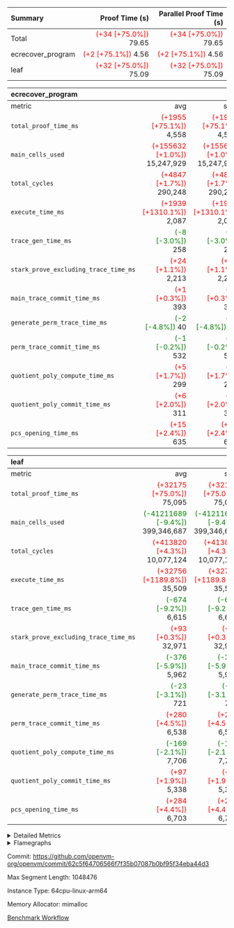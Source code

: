 | Summary | Proof Time (s) | Parallel Proof Time (s) |
|:---|---:|---:|
| Total | <span style='color: red'>(+34 [+75.0%])</span> 79.65 | <span style='color: red'>(+34 [+75.0%])</span> 79.65 |
| ecrecover_program | <span style='color: red'>(+2 [+75.1%])</span> 4.56 | <span style='color: red'>(+2 [+75.1%])</span> 4.56 |
| leaf | <span style='color: red'>(+32 [+75.0%])</span> 75.09 | <span style='color: red'>(+32 [+75.0%])</span> 75.09 |


| ecrecover_program |||||
|:---|---:|---:|---:|---:|
|metric|avg|sum|max|min|
| `total_proof_time_ms ` | <span style='color: red'>(+1955 [+75.1%])</span> 4,558 | <span style='color: red'>(+1955 [+75.1%])</span> 4,558 | <span style='color: red'>(+1955 [+75.1%])</span> 4,558 | <span style='color: red'>(+1955 [+75.1%])</span> 4,558 |
| `main_cells_used     ` | <span style='color: red'>(+155632 [+1.0%])</span> 15,247,929 | <span style='color: red'>(+155632 [+1.0%])</span> 15,247,929 | <span style='color: red'>(+155632 [+1.0%])</span> 15,247,929 | <span style='color: red'>(+155632 [+1.0%])</span> 15,247,929 |
| `total_cycles        ` | <span style='color: red'>(+4847 [+1.7%])</span> 290,248 | <span style='color: red'>(+4847 [+1.7%])</span> 290,248 | <span style='color: red'>(+4847 [+1.7%])</span> 290,248 | <span style='color: red'>(+4847 [+1.7%])</span> 290,248 |
| `execute_time_ms     ` | <span style='color: red'>(+1939 [+1310.1%])</span> 2,087 | <span style='color: red'>(+1939 [+1310.1%])</span> 2,087 | <span style='color: red'>(+1939 [+1310.1%])</span> 2,087 | <span style='color: red'>(+1939 [+1310.1%])</span> 2,087 |
| `trace_gen_time_ms   ` | <span style='color: green'>(-8 [-3.0%])</span> 258 | <span style='color: green'>(-8 [-3.0%])</span> 258 | <span style='color: green'>(-8 [-3.0%])</span> 258 | <span style='color: green'>(-8 [-3.0%])</span> 258 |
| `stark_prove_excluding_trace_time_ms` | <span style='color: red'>(+24 [+1.1%])</span> 2,213 | <span style='color: red'>(+24 [+1.1%])</span> 2,213 | <span style='color: red'>(+24 [+1.1%])</span> 2,213 | <span style='color: red'>(+24 [+1.1%])</span> 2,213 |
| `main_trace_commit_time_ms` | <span style='color: red'>(+1 [+0.3%])</span> 393 | <span style='color: red'>(+1 [+0.3%])</span> 393 | <span style='color: red'>(+1 [+0.3%])</span> 393 | <span style='color: red'>(+1 [+0.3%])</span> 393 |
| `generate_perm_trace_time_ms` | <span style='color: green'>(-2 [-4.8%])</span> 40 | <span style='color: green'>(-2 [-4.8%])</span> 40 | <span style='color: green'>(-2 [-4.8%])</span> 40 | <span style='color: green'>(-2 [-4.8%])</span> 40 |
| `perm_trace_commit_time_ms` | <span style='color: green'>(-1 [-0.2%])</span> 532 | <span style='color: green'>(-1 [-0.2%])</span> 532 | <span style='color: green'>(-1 [-0.2%])</span> 532 | <span style='color: green'>(-1 [-0.2%])</span> 532 |
| `quotient_poly_compute_time_ms` | <span style='color: red'>(+5 [+1.7%])</span> 299 | <span style='color: red'>(+5 [+1.7%])</span> 299 | <span style='color: red'>(+5 [+1.7%])</span> 299 | <span style='color: red'>(+5 [+1.7%])</span> 299 |
| `quotient_poly_commit_time_ms` | <span style='color: red'>(+6 [+2.0%])</span> 311 | <span style='color: red'>(+6 [+2.0%])</span> 311 | <span style='color: red'>(+6 [+2.0%])</span> 311 | <span style='color: red'>(+6 [+2.0%])</span> 311 |
| `pcs_opening_time_ms ` | <span style='color: red'>(+15 [+2.4%])</span> 635 | <span style='color: red'>(+15 [+2.4%])</span> 635 | <span style='color: red'>(+15 [+2.4%])</span> 635 | <span style='color: red'>(+15 [+2.4%])</span> 635 |

| leaf |||||
|:---|---:|---:|---:|---:|
|metric|avg|sum|max|min|
| `total_proof_time_ms ` | <span style='color: red'>(+32175 [+75.0%])</span> 75,095 | <span style='color: red'>(+32175 [+75.0%])</span> 75,095 | <span style='color: red'>(+32175 [+75.0%])</span> 75,095 | <span style='color: red'>(+32175 [+75.0%])</span> 75,095 |
| `main_cells_used     ` | <span style='color: green'>(-41211689 [-9.4%])</span> 399,346,687 | <span style='color: green'>(-41211689 [-9.4%])</span> 399,346,687 | <span style='color: green'>(-41211689 [-9.4%])</span> 399,346,687 | <span style='color: green'>(-41211689 [-9.4%])</span> 399,346,687 |
| `total_cycles        ` | <span style='color: red'>(+413820 [+4.3%])</span> 10,077,124 | <span style='color: red'>(+413820 [+4.3%])</span> 10,077,124 | <span style='color: red'>(+413820 [+4.3%])</span> 10,077,124 | <span style='color: red'>(+413820 [+4.3%])</span> 10,077,124 |
| `execute_time_ms     ` | <span style='color: red'>(+32756 [+1189.8%])</span> 35,509 | <span style='color: red'>(+32756 [+1189.8%])</span> 35,509 | <span style='color: red'>(+32756 [+1189.8%])</span> 35,509 | <span style='color: red'>(+32756 [+1189.8%])</span> 35,509 |
| `trace_gen_time_ms   ` | <span style='color: green'>(-674 [-9.2%])</span> 6,615 | <span style='color: green'>(-674 [-9.2%])</span> 6,615 | <span style='color: green'>(-674 [-9.2%])</span> 6,615 | <span style='color: green'>(-674 [-9.2%])</span> 6,615 |
| `stark_prove_excluding_trace_time_ms` | <span style='color: red'>(+93 [+0.3%])</span> 32,971 | <span style='color: red'>(+93 [+0.3%])</span> 32,971 | <span style='color: red'>(+93 [+0.3%])</span> 32,971 | <span style='color: red'>(+93 [+0.3%])</span> 32,971 |
| `main_trace_commit_time_ms` | <span style='color: green'>(-376 [-5.9%])</span> 5,962 | <span style='color: green'>(-376 [-5.9%])</span> 5,962 | <span style='color: green'>(-376 [-5.9%])</span> 5,962 | <span style='color: green'>(-376 [-5.9%])</span> 5,962 |
| `generate_perm_trace_time_ms` | <span style='color: green'>(-23 [-3.1%])</span> 721 | <span style='color: green'>(-23 [-3.1%])</span> 721 | <span style='color: green'>(-23 [-3.1%])</span> 721 | <span style='color: green'>(-23 [-3.1%])</span> 721 |
| `perm_trace_commit_time_ms` | <span style='color: red'>(+280 [+4.5%])</span> 6,538 | <span style='color: red'>(+280 [+4.5%])</span> 6,538 | <span style='color: red'>(+280 [+4.5%])</span> 6,538 | <span style='color: red'>(+280 [+4.5%])</span> 6,538 |
| `quotient_poly_compute_time_ms` | <span style='color: green'>(-169 [-2.1%])</span> 7,706 | <span style='color: green'>(-169 [-2.1%])</span> 7,706 | <span style='color: green'>(-169 [-2.1%])</span> 7,706 | <span style='color: green'>(-169 [-2.1%])</span> 7,706 |
| `quotient_poly_commit_time_ms` | <span style='color: red'>(+97 [+1.9%])</span> 5,338 | <span style='color: red'>(+97 [+1.9%])</span> 5,338 | <span style='color: red'>(+97 [+1.9%])</span> 5,338 | <span style='color: red'>(+97 [+1.9%])</span> 5,338 |
| `pcs_opening_time_ms ` | <span style='color: red'>(+284 [+4.4%])</span> 6,703 | <span style='color: red'>(+284 [+4.4%])</span> 6,703 | <span style='color: red'>(+284 [+4.4%])</span> 6,703 | <span style='color: red'>(+284 [+4.4%])</span> 6,703 |



<details>
<summary>Detailed Metrics</summary>

| group | num_segments | keygen_time_ms | commit_exe_time_ms |
| --- | --- | --- | --- |
| ecrecover_program | 1 | 1,176 | 11 | 

| group | air_name | quotient_deg | interactions | constraints |
| --- | --- | --- | --- | --- |
| ecrecover_program | AccessAdapterAir<16> | 2 | 5 | 14 | 
| ecrecover_program | AccessAdapterAir<2> | 2 | 5 | 14 | 
| ecrecover_program | AccessAdapterAir<32> | 2 | 5 | 14 | 
| ecrecover_program | AccessAdapterAir<4> | 2 | 5 | 14 | 
| ecrecover_program | AccessAdapterAir<64> | 2 | 5 | 14 | 
| ecrecover_program | AccessAdapterAir<8> | 2 | 5 | 14 | 
| ecrecover_program | BitwiseOperationLookupAir<8> | 2 | 2 | 4 | 
| ecrecover_program | KeccakVmAir | 2 | 321 | 4,571 | 
| ecrecover_program | MemoryMerkleAir<8> | 2 | 4 | 40 | 
| ecrecover_program | PersistentBoundaryAir<8> | 2 | 3 | 6 | 
| ecrecover_program | PhantomAir | 2 | 3 | 5 | 
| ecrecover_program | Poseidon2PeripheryAir<BabyBearParameters>, 1> | 2 | 1 | 286 | 
| ecrecover_program | ProgramAir | 1 | 1 | 4 | 
| ecrecover_program | RangeTupleCheckerAir<2> | 1 | 1 | 4 | 
| ecrecover_program | VariableRangeCheckerAir | 1 | 1 | 4 | 
| ecrecover_program | VmAirWrapper<Rv32BaseAluAdapterAir, BaseAluCoreAir<4, 8> | 2 | 19 | 43 | 
| ecrecover_program | VmAirWrapper<Rv32BaseAluAdapterAir, LessThanCoreAir<4, 8> | 2 | 17 | 39 | 
| ecrecover_program | VmAirWrapper<Rv32BaseAluAdapterAir, ShiftCoreAir<4, 8> | 2 | 23 | 90 | 
| ecrecover_program | VmAirWrapper<Rv32BranchAdapterAir, BranchEqualCoreAir<4> | 2 | 11 | 25 | 
| ecrecover_program | VmAirWrapper<Rv32BranchAdapterAir, BranchLessThanCoreAir<4, 8> | 2 | 13 | 41 | 
| ecrecover_program | VmAirWrapper<Rv32CondRdWriteAdapterAir, Rv32JalLuiCoreAir> | 2 | 10 | 22 | 
| ecrecover_program | VmAirWrapper<Rv32HintStoreAdapterAir, Rv32HintStoreCoreAir> | 2 | 15 | 17 | 
| ecrecover_program | VmAirWrapper<Rv32IsEqualModAdapterAir<2, 1, 32, 32>, ModularIsEqualCoreAir<32, 4, 8> | 2 | 25 | 223 | 
| ecrecover_program | VmAirWrapper<Rv32JalrAdapterAir, Rv32JalrCoreAir> | 2 | 16 | 20 | 
| ecrecover_program | VmAirWrapper<Rv32LoadStoreAdapterAir, LoadSignExtendCoreAir<4, 8> | 2 | 18 | 33 | 
| ecrecover_program | VmAirWrapper<Rv32LoadStoreAdapterAir, LoadStoreCoreAir<4> | 2 | 17 | 38 | 
| ecrecover_program | VmAirWrapper<Rv32MultAdapterAir, DivRemCoreAir<4, 8> | 2 | 25 | 88 | 
| ecrecover_program | VmAirWrapper<Rv32MultAdapterAir, MulHCoreAir<4, 8> | 2 | 24 | 38 | 
| ecrecover_program | VmAirWrapper<Rv32MultAdapterAir, MultiplicationCoreAir<4, 8> | 2 | 19 | 26 | 
| ecrecover_program | VmAirWrapper<Rv32RdWriteAdapterAir, Rv32AuipcCoreAir> | 2 | 11 | 15 | 
| ecrecover_program | VmAirWrapper<Rv32VecHeapAdapterAir<1, 2, 2, 32, 32>, EcDoubleCoreAir> | 2 | 411 | 513 | 
| ecrecover_program | VmAirWrapper<Rv32VecHeapAdapterAir<2, 1, 1, 32, 32>, ModularAddSubCoreAir> | 2 | 94 | 126 | 
| ecrecover_program | VmAirWrapper<Rv32VecHeapAdapterAir<2, 1, 1, 32, 32>, ModularMulDivCoreAir> | 2 | 156 | 188 | 
| ecrecover_program | VmAirWrapper<Rv32VecHeapAdapterAir<2, 2, 2, 32, 32>, FieldExpressionCoreAir> | 2 | 422 | 456 | 
| ecrecover_program | VmConnectorAir | 2 | 3 | 9 | 
| leaf | AccessAdapterAir<2> | 4 | 5 | 12 | 
| leaf | AccessAdapterAir<4> | 4 | 5 | 12 | 
| leaf | AccessAdapterAir<8> | 4 | 5 | 12 | 
| leaf | FriReducedOpeningAir | 4 | 35 | 59 | 
| leaf | NativePoseidon2Air<BabyBearParameters>, 1> | 4 | 31 | 302 | 
| leaf | PhantomAir | 4 | 3 | 4 | 
| leaf | ProgramAir | 1 | 1 | 4 | 
| leaf | VariableRangeCheckerAir | 1 | 1 | 4 | 
| leaf | VmAirWrapper<BranchNativeAdapterAir, BranchEqualCoreAir<1> | 2 | 11 | 23 | 
| leaf | VmAirWrapper<JalNativeAdapterAir, JalCoreAir> | 4 | 7 | 6 | 
| leaf | VmAirWrapper<NativeAdapterAir<2, 0>, PublicValuesCoreAir> | 4 | 11 | 23 | 
| leaf | VmAirWrapper<NativeAdapterAir<2, 1>, FieldArithmeticCoreAir> | 4 | 15 | 23 | 
| leaf | VmAirWrapper<NativeLoadStoreAdapterAir<1>, NativeLoadStoreCoreAir<1> | 4 | 15 | 24 | 
| leaf | VmAirWrapper<NativeVectorizedAdapterAir<4>, FieldExtensionCoreAir> | 4 | 15 | 23 | 
| leaf | VmConnectorAir | 4 | 3 | 8 | 
| leaf | VolatileBoundaryAir | 4 | 4 | 16 | 

| group | air_name | dsl_ir | idx | opcode | cells_used |
| --- | --- | --- | --- | --- | --- |
| leaf | <BranchNativeAdapterAir,BranchEqualCoreAir<1>> | AssertEqE | 0 | BNE | 7,268 | 
| leaf | <BranchNativeAdapterAir,BranchEqualCoreAir<1>> | AssertEqEI | 0 | BNE | 92 | 
| leaf | <BranchNativeAdapterAir,BranchEqualCoreAir<1>> | AssertEqF | 0 | BNE | 240,488 | 
| leaf | <BranchNativeAdapterAir,BranchEqualCoreAir<1>> | AssertEqV | 0 | BNE | 28,014 | 
| leaf | <BranchNativeAdapterAir,BranchEqualCoreAir<1>> | AssertEqVI | 0 | BNE | 9,844 | 
| leaf | <BranchNativeAdapterAir,BranchEqualCoreAir<1>> | AssertNeVI | 0 | BEQ | 23 | 
| leaf | <BranchNativeAdapterAir,BranchEqualCoreAir<1>> | For | 0 | BNE | 14,487,723 | 
| leaf | <BranchNativeAdapterAir,BranchEqualCoreAir<1>> | IfEq | 0 | BNE | 12,962,984 | 
| leaf | <BranchNativeAdapterAir,BranchEqualCoreAir<1>> | IfEqI | 0 | BNE | 2,492,372 | 
| leaf | <BranchNativeAdapterAir,BranchEqualCoreAir<1>> | IfNe | 0 | BEQ | 398,291 | 
| leaf | <BranchNativeAdapterAir,BranchEqualCoreAir<1>> | IfNeI | 0 | BEQ | 22,632 | 
| leaf | <BranchNativeAdapterAir,BranchEqualCoreAir<1>> | ZipFor | 0 | BNE | 20,051,285 | 
| leaf | <JalNativeAdapterAir,JalCoreAir> |  | 0 | JAL | 10 | 
| leaf | <JalNativeAdapterAir,JalCoreAir> | For | 0 | JAL | 185,030 | 
| leaf | <JalNativeAdapterAir,JalCoreAir> | IfEqI | 0 | JAL | 490,570 | 
| leaf | <JalNativeAdapterAir,JalCoreAir> | IfNe | 0 | JAL | 30 | 
| leaf | <JalNativeAdapterAir,JalCoreAir> | ZipFor | 0 | JAL | 380,700 | 
| leaf | <NativeAdapterAir<2, 0>,PublicValuesCoreAir> | Publish | 0 | PUBLISH | 828 | 
| leaf | <NativeAdapterAir<2, 1>,FieldArithmeticCoreAir> | AddEFI | 0 | ADD | 239,640 | 
| leaf | <NativeAdapterAir<2, 1>,FieldArithmeticCoreAir> | AddEI | 0 | ADD | 5,539,200 | 
| leaf | <NativeAdapterAir<2, 1>,FieldArithmeticCoreAir> | AddF | 0 | ADD | 39,990 | 
| leaf | <NativeAdapterAir<2, 1>,FieldArithmeticCoreAir> | AddFI | 0 | ADD | 2,556,330 | 
| leaf | <NativeAdapterAir<2, 1>,FieldArithmeticCoreAir> | AddV | 0 | ADD | 2,745,210 | 
| leaf | <NativeAdapterAir<2, 1>,FieldArithmeticCoreAir> | AddVI | 0 | ADD | 24,844,350 | 
| leaf | <NativeAdapterAir<2, 1>,FieldArithmeticCoreAir> | Alloc | 0 | ADD | 1,861,230 | 
| leaf | <NativeAdapterAir<2, 1>,FieldArithmeticCoreAir> | Alloc | 0 | MUL | 1,101,030 | 
| leaf | <NativeAdapterAir<2, 1>,FieldArithmeticCoreAir> | CastFV | 0 | ADD | 30 | 
| leaf | <NativeAdapterAir<2, 1>,FieldArithmeticCoreAir> | DivFIN | 0 | DIV | 7,410 | 
| leaf | <NativeAdapterAir<2, 1>,FieldArithmeticCoreAir> | For | 0 | ADD | 18,341,940 | 
| leaf | <NativeAdapterAir<2, 1>,FieldArithmeticCoreAir> | LoadE | 0 | ADD | 497,700 | 
| leaf | <NativeAdapterAir<2, 1>,FieldArithmeticCoreAir> | LoadE | 0 | MUL | 497,700 | 
| leaf | <NativeAdapterAir<2, 1>,FieldArithmeticCoreAir> | LoadF | 0 | ADD | 610,440 | 
| leaf | <NativeAdapterAir<2, 1>,FieldArithmeticCoreAir> | LoadF | 0 | MUL | 416,010 | 
| leaf | <NativeAdapterAir<2, 1>,FieldArithmeticCoreAir> | LoadHeapPtr | 0 | ADD | 30 | 
| leaf | <NativeAdapterAir<2, 1>,FieldArithmeticCoreAir> | LoadV | 0 | ADD | 2,230,830 | 
| leaf | <NativeAdapterAir<2, 1>,FieldArithmeticCoreAir> | LoadV | 0 | MUL | 1,913,820 | 
| leaf | <NativeAdapterAir<2, 1>,FieldArithmeticCoreAir> | MulEF | 0 | MUL | 120,960 | 
| leaf | <NativeAdapterAir<2, 1>,FieldArithmeticCoreAir> | MulEFI | 0 | MUL | 1,359,120 | 
| leaf | <NativeAdapterAir<2, 1>,FieldArithmeticCoreAir> | MulF | 0 | MUL | 4,939,350 | 
| leaf | <NativeAdapterAir<2, 1>,FieldArithmeticCoreAir> | MulFI | 0 | MUL | 41,100 | 
| leaf | <NativeAdapterAir<2, 1>,FieldArithmeticCoreAir> | MulVI | 0 | MUL | 1,418,100 | 
| leaf | <NativeAdapterAir<2, 1>,FieldArithmeticCoreAir> | NegE | 0 | MUL | 19,920 | 
| leaf | <NativeAdapterAir<2, 1>,FieldArithmeticCoreAir> | StoreE | 0 | ADD | 401,940 | 
| leaf | <NativeAdapterAir<2, 1>,FieldArithmeticCoreAir> | StoreE | 0 | MUL | 401,940 | 
| leaf | <NativeAdapterAir<2, 1>,FieldArithmeticCoreAir> | StoreF | 0 | ADD | 235,260 | 
| leaf | <NativeAdapterAir<2, 1>,FieldArithmeticCoreAir> | StoreF | 0 | MUL | 30,120 | 
| leaf | <NativeAdapterAir<2, 1>,FieldArithmeticCoreAir> | StoreHeapPtr | 0 | ADD | 30 | 
| leaf | <NativeAdapterAir<2, 1>,FieldArithmeticCoreAir> | StoreV | 0 | ADD | 1,067,670 | 
| leaf | <NativeAdapterAir<2, 1>,FieldArithmeticCoreAir> | StoreV | 0 | MUL | 861,270 | 
| leaf | <NativeAdapterAir<2, 1>,FieldArithmeticCoreAir> | SubEF | 0 | SUB | 291,360 | 
| leaf | <NativeAdapterAir<2, 1>,FieldArithmeticCoreAir> | SubEFI | 0 | ADD | 357,600 | 
| leaf | <NativeAdapterAir<2, 1>,FieldArithmeticCoreAir> | SubEI | 0 | ADD | 25,200 | 
| leaf | <NativeAdapterAir<2, 1>,FieldArithmeticCoreAir> | SubFI | 0 | SUB | 39,990 | 
| leaf | <NativeAdapterAir<2, 1>,FieldArithmeticCoreAir> | SubV | 0 | SUB | 643,710 | 
| leaf | <NativeAdapterAir<2, 1>,FieldArithmeticCoreAir> | SubVI | 0 | SUB | 29,130 | 
| leaf | <NativeAdapterAir<2, 1>,FieldArithmeticCoreAir> | SubVIN | 0 | SUB | 23,940 | 
| leaf | <NativeAdapterAir<2, 1>,FieldArithmeticCoreAir> | UnsafeCastVF | 0 | ADD | 1,110 | 
| leaf | <NativeAdapterAir<2, 1>,FieldArithmeticCoreAir> | ZipFor | 0 | ADD | 27,663,360 | 
| leaf | <NativeLoadStoreAdapterAir<1>,NativeLoadStoreCoreAir<1>> |  | 0 | STOREW | 31 | 
| leaf | <NativeLoadStoreAdapterAir<1>,NativeLoadStoreCoreAir<1>> | AddEFFI | 0 | LOADW | 6,386 | 
| leaf | <NativeLoadStoreAdapterAir<1>,NativeLoadStoreCoreAir<1>> | AddEFFI | 0 | STOREW | 19,158 | 
| leaf | <NativeLoadStoreAdapterAir<1>,NativeLoadStoreCoreAir<1>> | Alloc | 0 | LOADW | 1,923,271 | 
| leaf | <NativeLoadStoreAdapterAir<1>,NativeLoadStoreCoreAir<1>> | DivEIN | 0 | STOREW | 13,020 | 
| leaf | <NativeLoadStoreAdapterAir<1>,NativeLoadStoreCoreAir<1>> | For | 0 | LOADW | 474,951 | 
| leaf | <NativeLoadStoreAdapterAir<1>,NativeLoadStoreCoreAir<1>> | For | 0 | STOREW | 98,642 | 
| leaf | <NativeLoadStoreAdapterAir<1>,NativeLoadStoreCoreAir<1>> | ImmE | 0 | STOREW | 948,724 | 
| leaf | <NativeLoadStoreAdapterAir<1>,NativeLoadStoreCoreAir<1>> | ImmF | 0 | STOREW | 1,866,665 | 
| leaf | <NativeLoadStoreAdapterAir<1>,NativeLoadStoreCoreAir<1>> | ImmV | 0 | STOREW | 648,272 | 
| leaf | <NativeLoadStoreAdapterAir<1>,NativeLoadStoreCoreAir<1>> | LoadE | 0 | LOADW | 6,505,164 | 
| leaf | <NativeLoadStoreAdapterAir<1>,NativeLoadStoreCoreAir<1>> | LoadF | 0 | LOADW | 17,515,000 | 
| leaf | <NativeLoadStoreAdapterAir<1>,NativeLoadStoreCoreAir<1>> | LoadV | 0 | LOADW | 11,922,321 | 
| leaf | <NativeLoadStoreAdapterAir<1>,NativeLoadStoreCoreAir<1>> | MulEI | 0 | STOREW | 1,339,820 | 
| leaf | <NativeLoadStoreAdapterAir<1>,NativeLoadStoreCoreAir<1>> | StoreE | 0 | STOREW | 2,506,412 | 
| leaf | <NativeLoadStoreAdapterAir<1>,NativeLoadStoreCoreAir<1>> | StoreF | 0 | STOREW | 17,313,903 | 
| leaf | <NativeLoadStoreAdapterAir<1>,NativeLoadStoreCoreAir<1>> | StoreHintWord | 0 | SHINTW | 23,235,988 | 
| leaf | <NativeLoadStoreAdapterAir<1>,NativeLoadStoreCoreAir<1>> | StoreV | 0 | STOREW | 2,624,522 | 
| leaf | <NativeLoadStoreAdapterAir<1>,NativeLoadStoreCoreAir<1>> | SubEF | 0 | LOADW | 903,216 | 
| leaf | <NativeLoadStoreAdapterAir<1>,NativeLoadStoreCoreAir<1>> | ZipFor | 0 | LOADW | 1,523,929 | 
| leaf | <NativeVectorizedAdapterAir<4>,FieldExtensionCoreAir> | AddE | 0 | FE4ADD | 3,681,480 | 
| leaf | <NativeVectorizedAdapterAir<4>,FieldExtensionCoreAir> | DivE | 0 | BBE4DIV | 419,600 | 
| leaf | <NativeVectorizedAdapterAir<4>,FieldExtensionCoreAir> | DivEIN | 0 | BBE4DIV | 4,200 | 
| leaf | <NativeVectorizedAdapterAir<4>,FieldExtensionCoreAir> | MulE | 0 | BBE4MUL | 2,385,880 | 
| leaf | <NativeVectorizedAdapterAir<4>,FieldExtensionCoreAir> | MulEI | 0 | BBE4MUL | 432,200 | 
| leaf | <NativeVectorizedAdapterAir<4>,FieldExtensionCoreAir> | SubE | 0 | FE4SUB | 813,960 | 
| leaf | Arc<BabyBearParameters>, 1> | Poseidon2CompressBabyBear | 0 | COMP_POS2 | 5,879,460 | 
| leaf | Arc<BabyBearParameters>, 1> | Poseidon2PermuteBabyBear | 0 | PERM_POS2 | 22,500,984 | 
| leaf | FriReducedOpeningAir | FriReducedOpening | 0 | FRI_REDUCED_OPENING | 63,705,600 | 
| leaf | PhantomAir | CT-ExtractPublicValuesCommit | 0 | PHANTOM | 12 | 
| leaf | PhantomAir | CT-InitializePcsConst | 0 | PHANTOM | 12 | 
| leaf | PhantomAir | CT-ReadProofsFromInput | 0 | PHANTOM | 12 | 
| leaf | PhantomAir | CT-VerifyProofs | 0 | PHANTOM | 12 | 
| leaf | PhantomAir | CT-compute-reduced-opening | 0 | PHANTOM | 4,032 | 
| leaf | PhantomAir | CT-exp-reverse-bits-len | 0 | PHANTOM | 75,600 | 
| leaf | PhantomAir | CT-poseidon2-hash | 0 | PHANTOM | 29,736 | 
| leaf | PhantomAir | CT-poseidon2-hash-ext | 0 | PHANTOM | 9,576 | 
| leaf | PhantomAir | CT-poseidon2-hash-setup | 0 | PHANTOM | 6,043,968 | 
| leaf | PhantomAir | CT-single-reduced-opening-eval | 0 | PHANTOM | 115,416 | 
| leaf | PhantomAir | CT-stage-c-build-rounds | 0 | PHANTOM | 12 | 
| leaf | PhantomAir | CT-stage-d-verifier-verify | 0 | PHANTOM | 12 | 
| leaf | PhantomAir | CT-stage-d-verify-pcs | 0 | PHANTOM | 12 | 
| leaf | PhantomAir | CT-stage-e-verify-constraints | 0 | PHANTOM | 12 | 
| leaf | PhantomAir | CT-verify-batch | 0 | PHANTOM | 4,032 | 
| leaf | PhantomAir | CT-verify-batch-ext | 0 | PHANTOM | 9,576 | 
| leaf | PhantomAir | CT-verify-batch-reduce-fast | 0 | PHANTOM | 39,312 | 
| leaf | PhantomAir | CT-verify-batch-reduce-fast-setup | 0 | PHANTOM | 39,312 | 
| leaf | PhantomAir | CT-verify-query | 0 | PHANTOM | 504 | 
| leaf | PhantomAir | HintBitsF | 0 | PHANTOM | 258 | 
| leaf | PhantomAir | HintInputVec | 0 | PHANTOM | 152,040 | 

| group | air_name | dsl_ir | opcode | segment | cells_used |
| --- | --- | --- | --- | --- | --- |
| ecrecover_program | <Rv32BaseAluAdapterAir,BaseAluCoreAir<4, 8>> |  | ADD | 0 | 2,645,532 | 
| ecrecover_program | <Rv32BaseAluAdapterAir,BaseAluCoreAir<4, 8>> |  | AND | 0 | 559,512 | 
| ecrecover_program | <Rv32BaseAluAdapterAir,BaseAluCoreAir<4, 8>> |  | OR | 0 | 250,740 | 
| ecrecover_program | <Rv32BaseAluAdapterAir,BaseAluCoreAir<4, 8>> |  | SUB | 0 | 318,600 | 
| ecrecover_program | <Rv32BaseAluAdapterAir,BaseAluCoreAir<4, 8>> |  | XOR | 0 | 900 | 
| ecrecover_program | <Rv32BaseAluAdapterAir,LessThanCoreAir<4, 8>> |  | SLTU | 0 | 74,407 | 
| ecrecover_program | <Rv32BaseAluAdapterAir,ShiftCoreAir<4, 8>> |  | SLL | 0 | 228,536 | 
| ecrecover_program | <Rv32BaseAluAdapterAir,ShiftCoreAir<4, 8>> |  | SRL | 0 | 238,023 | 
| ecrecover_program | <Rv32BranchAdapterAir,BranchEqualCoreAir<4>> |  | BEQ | 0 | 275,912 | 
| ecrecover_program | <Rv32BranchAdapterAir,BranchEqualCoreAir<4>> |  | BNE | 0 | 124,202 | 
| ecrecover_program | <Rv32BranchAdapterAir,BranchLessThanCoreAir<4, 8>> |  | BGEU | 0 | 29,600 | 
| ecrecover_program | <Rv32BranchAdapterAir,BranchLessThanCoreAir<4, 8>> |  | BLT | 0 | 384 | 
| ecrecover_program | <Rv32BranchAdapterAir,BranchLessThanCoreAir<4, 8>> |  | BLTU | 0 | 719,648 | 
| ecrecover_program | <Rv32CondRdWriteAdapterAir,Rv32JalLuiCoreAir> |  | JAL | 0 | 22,734 | 
| ecrecover_program | <Rv32CondRdWriteAdapterAir,Rv32JalLuiCoreAir> |  | LUI | 0 | 50,292 | 
| ecrecover_program | <Rv32HintStoreAdapterAir,Rv32HintStoreCoreAir> |  | HINT_STOREW | 0 | 5,564 | 
| ecrecover_program | <Rv32IsEqualModAdapterAir<2, 1, 32, 32>,ModularIsEqualCoreAir<32, 4, 8>> |  | IS_EQ | 0 | 531,698 | 
| ecrecover_program | <Rv32IsEqualModAdapterAir<2, 1, 32, 32>,ModularIsEqualCoreAir<32, 4, 8>> |  | SETUP_ISEQ | 0 | 332 | 
| ecrecover_program | <Rv32JalrAdapterAir,Rv32JalrCoreAir> |  | JALR | 0 | 186,060 | 
| ecrecover_program | <Rv32LoadStoreAdapterAir,LoadSignExtendCoreAir<4, 8>> |  | LOADB | 0 | 132,300 | 
| ecrecover_program | <Rv32LoadStoreAdapterAir,LoadStoreCoreAir<4>> |  | LOADBU | 0 | 98,000 | 
| ecrecover_program | <Rv32LoadStoreAdapterAir,LoadStoreCoreAir<4>> |  | LOADW | 0 | 553,840 | 
| ecrecover_program | <Rv32LoadStoreAdapterAir,LoadStoreCoreAir<4>> |  | STOREB | 0 | 1,037,520 | 
| ecrecover_program | <Rv32LoadStoreAdapterAir,LoadStoreCoreAir<4>> |  | STOREW | 0 | 2,702,880 | 
| ecrecover_program | <Rv32MultAdapterAir,DivRemCoreAir<4, 8>> |  | DIVU | 0 | 285 | 
| ecrecover_program | <Rv32MultAdapterAir,MulHCoreAir<4, 8>> |  | MULHU | 0 | 195 | 
| ecrecover_program | <Rv32MultAdapterAir,MultiplicationCoreAir<4, 8>> |  | MUL | 0 | 79,329 | 
| ecrecover_program | <Rv32RdWriteAdapterAir,Rv32AuipcCoreAir> |  | AUIPC | 0 | 71,022 | 
| ecrecover_program | <Rv32VecHeapAdapterAir<1, 2, 2, 32, 32>,EcDoubleCoreAir> |  | EcDouble | 0 | 690,153 | 
| ecrecover_program | <Rv32VecHeapAdapterAir<2, 1, 1, 32, 32>,ModularAddSubCoreAir> |  | ModularAddSub | 0 | 2,388 | 
| ecrecover_program | <Rv32VecHeapAdapterAir<2, 1, 1, 32, 32>,ModularMulDivCoreAir> |  | ModularMulDiv | 0 | 8,352 | 
| ecrecover_program | <Rv32VecHeapAdapterAir<2, 2, 2, 32, 32>,FieldExpressionCoreAir> |  | EcAddNe | 0 | 449,394 | 
| ecrecover_program | KeccakVmAir |  | KECCAK256 | 0 | 379,680 | 
| ecrecover_program | PhantomAir |  | PHANTOM | 0 | 270 | 

| group | air_name | idx | rows | prep_cols | perm_cols | main_cols | cells |
| --- | --- | --- | --- | --- | --- | --- | --- |
| leaf | AccessAdapterAir<2> | 0 | 2,097,152 |  | 16 | 11 | 56,623,104 | 
| leaf | AccessAdapterAir<4> | 0 | 1,048,576 |  | 16 | 13 | 30,408,704 | 
| leaf | AccessAdapterAir<8> | 0 | 262,144 |  | 16 | 17 | 8,650,752 | 
| leaf | FriReducedOpeningAir | 0 | 1,048,576 |  | 76 | 64 | 146,800,640 | 
| leaf | NativePoseidon2Air<BabyBearParameters>, 1> | 0 | 131,072 |  | 36 | 348 | 50,331,648 | 
| leaf | PhantomAir | 0 | 2,097,152 |  | 8 | 6 | 29,360,128 | 
| leaf | ProgramAir | 0 | 1,048,576 |  | 8 | 10 | 18,874,368 | 
| leaf | VariableRangeCheckerAir | 0 | 262,144 | 2 | 8 | 1 | 2,359,296 | 
| leaf | VmAirWrapper<BranchNativeAdapterAir, BranchEqualCoreAir<1> | 0 | 4,194,304 |  | 28 | 23 | 213,909,504 | 
| leaf | VmAirWrapper<JalNativeAdapterAir, JalCoreAir> | 0 | 131,072 |  | 12 | 10 | 2,883,584 | 
| leaf | VmAirWrapper<NativeAdapterAir<2, 0>, PublicValuesCoreAir> | 0 | 64 |  | 16 | 23 | 2,496 | 
| leaf | VmAirWrapper<NativeAdapterAir<2, 1>, FieldArithmeticCoreAir> | 0 | 4,194,304 |  | 20 | 30 | 209,715,200 | 
| leaf | VmAirWrapper<NativeLoadStoreAdapterAir<1>, NativeLoadStoreCoreAir<1> | 0 | 4,194,304 |  | 20 | 31 | 213,909,504 | 
| leaf | VmAirWrapper<NativeVectorizedAdapterAir<4>, FieldExtensionCoreAir> | 0 | 262,144 |  | 20 | 40 | 15,728,640 | 
| leaf | VmConnectorAir | 0 | 2 | 1 | 8 | 4 | 24 | 
| leaf | VolatileBoundaryAir | 0 | 2,097,152 |  | 8 | 11 | 39,845,888 | 

| group | air_name | segment | rows | prep_cols | perm_cols | main_cols | cells |
| --- | --- | --- | --- | --- | --- | --- | --- |
| ecrecover_program | AccessAdapterAir<16> | 0 | 16,384 |  | 24 | 25 | 802,816 | 
| ecrecover_program | AccessAdapterAir<2> | 0 | 256 |  | 24 | 11 | 8,960 | 
| ecrecover_program | AccessAdapterAir<32> | 0 | 8,192 |  | 24 | 41 | 532,480 | 
| ecrecover_program | AccessAdapterAir<4> | 0 | 128 |  | 24 | 13 | 4,736 | 
| ecrecover_program | AccessAdapterAir<8> | 0 | 32,768 |  | 24 | 17 | 1,343,488 | 
| ecrecover_program | BitwiseOperationLookupAir<8> | 0 | 65,536 | 3 | 8 | 2 | 655,360 | 
| ecrecover_program | KeccakVmAir | 0 | 128 |  | 1,288 | 3,164 | 569,856 | 
| ecrecover_program | MemoryMerkleAir<8> | 0 | 4,096 |  | 20 | 32 | 212,992 | 
| ecrecover_program | PersistentBoundaryAir<8> | 0 | 4,096 |  | 12 | 20 | 131,072 | 
| ecrecover_program | PhantomAir | 0 | 64 |  | 12 | 6 | 1,152 | 
| ecrecover_program | Poseidon2PeripheryAir<BabyBearParameters>, 1> | 0 | 4,096 |  | 8 | 300 | 1,261,568 | 
| ecrecover_program | ProgramAir | 0 | 16,384 |  | 8 | 10 | 294,912 | 
| ecrecover_program | RangeTupleCheckerAir<2> | 0 | 524,288 | 2 | 8 | 1 | 4,718,592 | 
| ecrecover_program | VariableRangeCheckerAir | 0 | 262,144 | 2 | 8 | 1 | 2,359,296 | 
| ecrecover_program | VmAirWrapper<Rv32BaseAluAdapterAir, BaseAluCoreAir<4, 8> | 0 | 131,072 |  | 80 | 36 | 15,204,352 | 
| ecrecover_program | VmAirWrapper<Rv32BaseAluAdapterAir, LessThanCoreAir<4, 8> | 0 | 2,048 |  | 40 | 37 | 157,696 | 
| ecrecover_program | VmAirWrapper<Rv32BaseAluAdapterAir, ShiftCoreAir<4, 8> | 0 | 16,384 |  | 52 | 53 | 1,720,320 | 
| ecrecover_program | VmAirWrapper<Rv32BranchAdapterAir, BranchEqualCoreAir<4> | 0 | 16,384 |  | 48 | 26 | 1,212,416 | 
| ecrecover_program | VmAirWrapper<Rv32BranchAdapterAir, BranchLessThanCoreAir<4, 8> | 0 | 32,768 |  | 56 | 32 | 2,883,584 | 
| ecrecover_program | VmAirWrapper<Rv32CondRdWriteAdapterAir, Rv32JalLuiCoreAir> | 0 | 4,096 |  | 44 | 18 | 253,952 | 
| ecrecover_program | VmAirWrapper<Rv32HintStoreAdapterAir, Rv32HintStoreCoreAir> | 0 | 256 |  | 36 | 26 | 15,872 | 
| ecrecover_program | VmAirWrapper<Rv32IsEqualModAdapterAir<2, 1, 32, 32>, ModularIsEqualCoreAir<32, 4, 8> | 0 | 4,096 |  | 56 | 166 | 909,312 | 
| ecrecover_program | VmAirWrapper<Rv32JalrAdapterAir, Rv32JalrCoreAir> | 0 | 8,192 |  | 36 | 28 | 524,288 | 
| ecrecover_program | VmAirWrapper<Rv32LoadStoreAdapterAir, LoadSignExtendCoreAir<4, 8> | 0 | 4,096 |  | 76 | 35 | 454,656 | 
| ecrecover_program | VmAirWrapper<Rv32LoadStoreAdapterAir, LoadStoreCoreAir<4> | 0 | 131,072 |  | 72 | 40 | 14,680,064 | 
| ecrecover_program | VmAirWrapper<Rv32MultAdapterAir, DivRemCoreAir<4, 8> | 0 | 8 |  | 104 | 57 | 1,288 | 
| ecrecover_program | VmAirWrapper<Rv32MultAdapterAir, MulHCoreAir<4, 8> | 0 | 8 |  | 100 | 39 | 1,112 | 
| ecrecover_program | VmAirWrapper<Rv32MultAdapterAir, MultiplicationCoreAir<4, 8> | 0 | 4,096 |  | 80 | 31 | 454,656 | 
| ecrecover_program | VmAirWrapper<Rv32RdWriteAdapterAir, Rv32AuipcCoreAir> | 0 | 4,096 |  | 28 | 21 | 200,704 | 
| ecrecover_program | VmAirWrapper<Rv32VecHeapAdapterAir<1, 2, 2, 32, 32>, EcDoubleCoreAir> | 0 | 2,048 |  | 828 | 543 | 2,807,808 | 
| ecrecover_program | VmAirWrapper<Rv32VecHeapAdapterAir<2, 1, 1, 32, 32>, ModularAddSubCoreAir> | 0 | 16 |  | 192 | 199 | 6,256 | 
| ecrecover_program | VmAirWrapper<Rv32VecHeapAdapterAir<2, 1, 1, 32, 32>, ModularMulDivCoreAir> | 0 | 32 |  | 316 | 261 | 18,464 | 
| ecrecover_program | VmAirWrapper<Rv32VecHeapAdapterAir<2, 2, 2, 32, 32>, FieldExpressionCoreAir> | 0 | 1,024 |  | 848 | 619 | 1,502,208 | 
| ecrecover_program | VmConnectorAir | 0 | 2 | 1 | 12 | 4 | 32 | 

| group | chip_name | idx | rows_used |
| --- | --- | --- | --- |
| leaf | <BranchNativeAdapterAir,BranchEqualCoreAir<1>> | 0 | 2,204,392 | 
| leaf | <JalNativeAdapterAir,JalCoreAir> | 0 | 105,634 | 
| leaf | <NativeAdapterAir<2, 0>,PublicValuesCoreAir> | 0 | 36 | 
| leaf | <NativeAdapterAir<2, 1>,FieldArithmeticCoreAir> | 0 | 3,447,169 | 
| leaf | <NativeLoadStoreAdapterAir<1>,NativeLoadStoreCoreAir<1>> | 0 | 2,948,046 | 
| leaf | <NativeVectorizedAdapterAir<4>,FieldExtensionCoreAir> | 0 | 193,433 | 
| leaf | AccessAdapter<2> | 0 | 1,626,100 | 
| leaf | AccessAdapter<4> | 0 | 813,388 | 
| leaf | AccessAdapter<8> | 0 | 165,588 | 
| leaf | Arc<BabyBearParameters>, 1> | 0 | 81,553 | 
| leaf | Boundary | 0 | 1,300,473 | 
| leaf | FriReducedOpeningAir | 0 | 995,400 | 
| leaf | PhantomAir | 0 | 1,087,243 | 
| leaf | ProgramChip | 0 | 593,690 | 
| leaf | VariableRangeCheckerAir | 0 | 262,144 | 
| leaf | VmConnectorAir | 0 | 2 | 

| group | chip_name | segment | rows_used |
| --- | --- | --- | --- |
| ecrecover_program | <Rv32BaseAluAdapterAir,BaseAluCoreAir<4, 8>> | 0 | 104,869 | 
| ecrecover_program | <Rv32BaseAluAdapterAir,LessThanCoreAir<4, 8>> | 0 | 2,011 | 
| ecrecover_program | <Rv32BaseAluAdapterAir,ShiftCoreAir<4, 8>> | 0 | 8,803 | 
| ecrecover_program | <Rv32BranchAdapterAir,BranchEqualCoreAir<4>> | 0 | 15,389 | 
| ecrecover_program | <Rv32BranchAdapterAir,BranchLessThanCoreAir<4, 8>> | 0 | 23,426 | 
| ecrecover_program | <Rv32CondRdWriteAdapterAir,Rv32JalLuiCoreAir> | 0 | 4,057 | 
| ecrecover_program | <Rv32HintStoreAdapterAir,Rv32HintStoreCoreAir> | 0 | 214 | 
| ecrecover_program | <Rv32IsEqualModAdapterAir<2, 1, 32, 32>,ModularIsEqualCoreAir<32, 4, 8>> | 0 | 3,194 | 
| ecrecover_program | <Rv32JalrAdapterAir,Rv32JalrCoreAir> | 0 | 6,645 | 
| ecrecover_program | <Rv32LoadStoreAdapterAir,LoadSignExtendCoreAir<4, 8>> | 0 | 3,780 | 
| ecrecover_program | <Rv32LoadStoreAdapterAir,LoadStoreCoreAir<4>> | 0 | 109,806 | 
| ecrecover_program | <Rv32MultAdapterAir,DivRemCoreAir<4, 8>> | 0 | 5 | 
| ecrecover_program | <Rv32MultAdapterAir,MulHCoreAir<4, 8>> | 0 | 5 | 
| ecrecover_program | <Rv32MultAdapterAir,MultiplicationCoreAir<4, 8>> | 0 | 2,559 | 
| ecrecover_program | <Rv32RdWriteAdapterAir,Rv32AuipcCoreAir> | 0 | 3,383 | 
| ecrecover_program | <Rv32VecHeapAdapterAir<1, 2, 2, 32, 32>,EcDoubleCoreAir> | 0 | 1,271 | 
| ecrecover_program | <Rv32VecHeapAdapterAir<2, 1, 1, 32, 32>,ModularAddSubCoreAir> | 0 | 11 | 
| ecrecover_program | <Rv32VecHeapAdapterAir<2, 1, 1, 32, 32>,ModularMulDivCoreAir> | 0 | 21 | 
| ecrecover_program | <Rv32VecHeapAdapterAir<2, 2, 2, 32, 32>,FieldExpressionCoreAir> | 0 | 726 | 
| ecrecover_program | AccessAdapter<16> | 0 | 13,306 | 
| ecrecover_program | AccessAdapter<2> | 0 | 132 | 
| ecrecover_program | AccessAdapter<32> | 0 | 6,654 | 
| ecrecover_program | AccessAdapter<4> | 0 | 68 | 
| ecrecover_program | AccessAdapter<8> | 0 | 27,216 | 
| ecrecover_program | Arc<BabyBearParameters>, 1> | 0 | 2,060 | 
| ecrecover_program | BitwiseOperationLookupAir<8> | 0 | 65,536 | 
| ecrecover_program | Boundary | 0 | 2,990 | 
| ecrecover_program | KeccakVmAir | 0 | 120 | 
| ecrecover_program | Merkle | 0 | 3,288 | 
| ecrecover_program | PhantomAir | 0 | 45 | 
| ecrecover_program | ProgramChip | 0 | 8,624 | 
| ecrecover_program | RangeTupleCheckerAir<2> | 0 | 524,288 | 
| ecrecover_program | VariableRangeCheckerAir | 0 | 262,144 | 
| ecrecover_program | VmConnectorAir | 0 | 2 | 

| group | dsl_ir | idx | opcode | frequency |
| --- | --- | --- | --- | --- |
| leaf |  | 0 | JAL | 1 | 
| leaf |  | 0 | STOREW | 2 | 
| leaf | AddE | 0 | FE4ADD | 92,037 | 
| leaf | AddEFFI | 0 | LOADW | 206 | 
| leaf | AddEFFI | 0 | STOREW | 618 | 
| leaf | AddEFI | 0 | ADD | 7,988 | 
| leaf | AddEI | 0 | ADD | 184,640 | 
| leaf | AddF | 0 | ADD | 1,333 | 
| leaf | AddFI | 0 | ADD | 85,211 | 
| leaf | AddV | 0 | ADD | 91,507 | 
| leaf | AddVI | 0 | ADD | 828,145 | 
| leaf | Alloc | 0 | ADD | 62,041 | 
| leaf | Alloc | 0 | LOADW | 62,041 | 
| leaf | Alloc | 0 | MUL | 36,701 | 
| leaf | AssertEqE | 0 | BNE | 316 | 
| leaf | AssertEqEI | 0 | BNE | 4 | 
| leaf | AssertEqF | 0 | BNE | 10,456 | 
| leaf | AssertEqV | 0 | BNE | 1,218 | 
| leaf | AssertEqVI | 0 | BNE | 428 | 
| leaf | AssertNeVI | 0 | BEQ | 1 | 
| leaf | CT-ExtractPublicValuesCommit | 0 | PHANTOM | 2 | 
| leaf | CT-InitializePcsConst | 0 | PHANTOM | 2 | 
| leaf | CT-ReadProofsFromInput | 0 | PHANTOM | 2 | 
| leaf | CT-VerifyProofs | 0 | PHANTOM | 2 | 
| leaf | CT-compute-reduced-opening | 0 | PHANTOM | 672 | 
| leaf | CT-exp-reverse-bits-len | 0 | PHANTOM | 12,600 | 
| leaf | CT-poseidon2-hash | 0 | PHANTOM | 4,956 | 
| leaf | CT-poseidon2-hash-ext | 0 | PHANTOM | 1,596 | 
| leaf | CT-poseidon2-hash-setup | 0 | PHANTOM | 1,007,328 | 
| leaf | CT-single-reduced-opening-eval | 0 | PHANTOM | 19,236 | 
| leaf | CT-stage-c-build-rounds | 0 | PHANTOM | 2 | 
| leaf | CT-stage-d-verifier-verify | 0 | PHANTOM | 2 | 
| leaf | CT-stage-d-verify-pcs | 0 | PHANTOM | 2 | 
| leaf | CT-stage-e-verify-constraints | 0 | PHANTOM | 2 | 
| leaf | CT-verify-batch | 0 | PHANTOM | 672 | 
| leaf | CT-verify-batch-ext | 0 | PHANTOM | 1,596 | 
| leaf | CT-verify-batch-reduce-fast | 0 | PHANTOM | 6,552 | 
| leaf | CT-verify-batch-reduce-fast-setup | 0 | PHANTOM | 6,552 | 
| leaf | CT-verify-query | 0 | PHANTOM | 84 | 
| leaf | CastFV | 0 | ADD | 1 | 
| leaf | DivE | 0 | BBE4DIV | 10,490 | 
| leaf | DivEIN | 0 | BBE4DIV | 105 | 
| leaf | DivEIN | 0 | STOREW | 420 | 
| leaf | DivFIN | 0 | DIV | 247 | 
| leaf | For | 0 | ADD | 611,398 | 
| leaf | For | 0 | BNE | 629,901 | 
| leaf | For | 0 | JAL | 18,503 | 
| leaf | For | 0 | LOADW | 15,321 | 
| leaf | For | 0 | STOREW | 3,182 | 
| leaf | FriReducedOpening | 0 | FRI_REDUCED_OPENING | 9,618 | 
| leaf | HintBitsF | 0 | PHANTOM | 43 | 
| leaf | HintInputVec | 0 | PHANTOM | 25,340 | 
| leaf | IfEq | 0 | BNE | 563,608 | 
| leaf | IfEqI | 0 | BNE | 108,364 | 
| leaf | IfEqI | 0 | JAL | 49,057 | 
| leaf | IfNe | 0 | BEQ | 17,317 | 
| leaf | IfNe | 0 | JAL | 3 | 
| leaf | IfNeI | 0 | BEQ | 984 | 
| leaf | ImmE | 0 | STOREW | 30,604 | 
| leaf | ImmF | 0 | STOREW | 60,215 | 
| leaf | ImmV | 0 | STOREW | 20,912 | 
| leaf | LoadE | 0 | ADD | 16,590 | 
| leaf | LoadE | 0 | LOADW | 209,844 | 
| leaf | LoadE | 0 | MUL | 16,590 | 
| leaf | LoadF | 0 | ADD | 20,348 | 
| leaf | LoadF | 0 | LOADW | 565,000 | 
| leaf | LoadF | 0 | MUL | 13,867 | 
| leaf | LoadHeapPtr | 0 | ADD | 1 | 
| leaf | LoadV | 0 | ADD | 74,361 | 
| leaf | LoadV | 0 | LOADW | 384,591 | 
| leaf | LoadV | 0 | MUL | 63,794 | 
| leaf | MulE | 0 | BBE4MUL | 59,647 | 
| leaf | MulEF | 0 | MUL | 4,032 | 
| leaf | MulEFI | 0 | MUL | 45,304 | 
| leaf | MulEI | 0 | BBE4MUL | 10,805 | 
| leaf | MulEI | 0 | STOREW | 43,220 | 
| leaf | MulF | 0 | MUL | 164,645 | 
| leaf | MulFI | 0 | MUL | 1,370 | 
| leaf | MulVI | 0 | MUL | 47,270 | 
| leaf | NegE | 0 | MUL | 664 | 
| leaf | Poseidon2CompressBabyBear | 0 | COMP_POS2 | 16,895 | 
| leaf | Poseidon2PermuteBabyBear | 0 | PERM_POS2 | 64,658 | 
| leaf | Publish | 0 | PUBLISH | 36 | 
| leaf | StoreE | 0 | ADD | 13,398 | 
| leaf | StoreE | 0 | MUL | 13,398 | 
| leaf | StoreE | 0 | STOREW | 80,852 | 
| leaf | StoreF | 0 | ADD | 7,842 | 
| leaf | StoreF | 0 | MUL | 1,004 | 
| leaf | StoreF | 0 | STOREW | 558,513 | 
| leaf | StoreHeapPtr | 0 | ADD | 1 | 
| leaf | StoreHintWord | 0 | SHINTW | 749,548 | 
| leaf | StoreV | 0 | ADD | 35,589 | 
| leaf | StoreV | 0 | MUL | 28,709 | 
| leaf | StoreV | 0 | STOREW | 84,662 | 
| leaf | SubE | 0 | FE4SUB | 20,349 | 
| leaf | SubEF | 0 | LOADW | 29,136 | 
| leaf | SubEF | 0 | SUB | 9,712 | 
| leaf | SubEFI | 0 | ADD | 11,920 | 
| leaf | SubEI | 0 | ADD | 840 | 
| leaf | SubFI | 0 | SUB | 1,333 | 
| leaf | SubV | 0 | SUB | 21,457 | 
| leaf | SubVI | 0 | SUB | 971 | 
| leaf | SubVIN | 0 | SUB | 798 | 
| leaf | UnsafeCastVF | 0 | ADD | 37 | 
| leaf | ZipFor | 0 | ADD | 922,112 | 
| leaf | ZipFor | 0 | BNE | 871,795 | 
| leaf | ZipFor | 0 | JAL | 38,070 | 
| leaf | ZipFor | 0 | LOADW | 49,159 | 

| group | dsl_ir | opcode | segment | frequency |
| --- | --- | --- | --- | --- |
| ecrecover_program |  | ADD | 0 | 73,487 | 
| ecrecover_program |  | AND | 0 | 15,542 | 
| ecrecover_program |  | AUIPC | 0 | 3,383 | 
| ecrecover_program |  | BEQ | 0 | 10,612 | 
| ecrecover_program |  | BGEU | 0 | 925 | 
| ecrecover_program |  | BLT | 0 | 12 | 
| ecrecover_program |  | BLTU | 0 | 22,489 | 
| ecrecover_program |  | BNE | 0 | 4,777 | 
| ecrecover_program |  | DIVU | 0 | 5 | 
| ecrecover_program |  | EcAddNe | 0 | 726 | 
| ecrecover_program |  | EcDouble | 0 | 1,271 | 
| ecrecover_program |  | HINT_STOREW | 0 | 214 | 
| ecrecover_program |  | IS_EQ | 0 | 3,203 | 
| ecrecover_program |  | JAL | 0 | 1,263 | 
| ecrecover_program |  | JALR | 0 | 6,645 | 
| ecrecover_program |  | KECCAK256 | 0 | 5 | 
| ecrecover_program |  | LOADB | 0 | 3,780 | 
| ecrecover_program |  | LOADBU | 0 | 2,450 | 
| ecrecover_program |  | LOADW | 0 | 13,846 | 
| ecrecover_program |  | LUI | 0 | 2,794 | 
| ecrecover_program |  | MUL | 0 | 2,559 | 
| ecrecover_program |  | MULHU | 0 | 5 | 
| ecrecover_program |  | ModularAddSub | 0 | 12 | 
| ecrecover_program |  | ModularMulDiv | 0 | 32 | 
| ecrecover_program |  | OR | 0 | 6,965 | 
| ecrecover_program |  | PHANTOM | 0 | 45 | 
| ecrecover_program |  | SETUP_ISEQ | 0 | 2 | 
| ecrecover_program |  | SLL | 0 | 4,312 | 
| ecrecover_program |  | SLTU | 0 | 2,011 | 
| ecrecover_program |  | SRL | 0 | 4,491 | 
| ecrecover_program |  | STOREB | 0 | 25,938 | 
| ecrecover_program |  | STOREW | 0 | 67,572 | 
| ecrecover_program |  | SUB | 0 | 8,850 | 
| ecrecover_program |  | XOR | 0 | 25 | 

| group | idx | trace_gen_time_ms | total_proof_time_ms | total_cycles | total_cells | stark_prove_excluding_trace_time_ms | quotient_poly_compute_time_ms | quotient_poly_commit_time_ms | perm_trace_commit_time_ms | pcs_opening_time_ms | main_trace_commit_time_ms | main_cells_used | generate_perm_trace_time_ms | execute_time_ms |
| --- | --- | --- | --- | --- | --- | --- | --- | --- | --- | --- | --- | --- | --- | --- |
| leaf | 0 | 6,615 | 75,095 | 10,077,124 | 1,039,403,480 | 32,971 | 7,706 | 5,338 | 6,538 | 6,703 | 5,962 | 399,346,687 | 721 | 35,509 | 

| group | segment | trace_gen_time_ms | total_proof_time_ms | total_cycles | total_cells | stark_prove_excluding_trace_time_ms | quotient_poly_compute_time_ms | quotient_poly_commit_time_ms | perm_trace_commit_time_ms | pcs_opening_time_ms | main_trace_commit_time_ms | main_cells_used | generate_perm_trace_time_ms | execute_time_ms |
| --- | --- | --- | --- | --- | --- | --- | --- | --- | --- | --- | --- | --- | --- | --- |
| ecrecover_program | 0 | 258 | 4,558 | 290,248 | 55,919,495 | 2,213 | 299 | 311 | 532 | 635 | 393 | 15,247,929 | 40 | 2,087 | 

</details>


<details>
<summary>Flamegraphs</summary>

[![](https://openvm-public-data-sandbox-us-east-1.s3.us-east-1.amazonaws.com/benchmark/github/flamegraphs/62c5f64706566f7f35b07087b0bf95f34eba44d3/ecrecover-62c5f64706566f7f35b07087b0bf95f34eba44d3-ecrecover_program.dsl_ir.opcode.air_name.cells_used.reverse.svg)](https://openvm-public-data-sandbox-us-east-1.s3.us-east-1.amazonaws.com/benchmark/github/flamegraphs/62c5f64706566f7f35b07087b0bf95f34eba44d3/ecrecover-62c5f64706566f7f35b07087b0bf95f34eba44d3-ecrecover_program.dsl_ir.opcode.air_name.cells_used.reverse.svg)
[![](https://openvm-public-data-sandbox-us-east-1.s3.us-east-1.amazonaws.com/benchmark/github/flamegraphs/62c5f64706566f7f35b07087b0bf95f34eba44d3/ecrecover-62c5f64706566f7f35b07087b0bf95f34eba44d3-ecrecover_program.dsl_ir.opcode.air_name.cells_used.svg)](https://openvm-public-data-sandbox-us-east-1.s3.us-east-1.amazonaws.com/benchmark/github/flamegraphs/62c5f64706566f7f35b07087b0bf95f34eba44d3/ecrecover-62c5f64706566f7f35b07087b0bf95f34eba44d3-ecrecover_program.dsl_ir.opcode.air_name.cells_used.svg)
[![](https://openvm-public-data-sandbox-us-east-1.s3.us-east-1.amazonaws.com/benchmark/github/flamegraphs/62c5f64706566f7f35b07087b0bf95f34eba44d3/ecrecover-62c5f64706566f7f35b07087b0bf95f34eba44d3-ecrecover_program.dsl_ir.opcode.frequency.reverse.svg)](https://openvm-public-data-sandbox-us-east-1.s3.us-east-1.amazonaws.com/benchmark/github/flamegraphs/62c5f64706566f7f35b07087b0bf95f34eba44d3/ecrecover-62c5f64706566f7f35b07087b0bf95f34eba44d3-ecrecover_program.dsl_ir.opcode.frequency.reverse.svg)
[![](https://openvm-public-data-sandbox-us-east-1.s3.us-east-1.amazonaws.com/benchmark/github/flamegraphs/62c5f64706566f7f35b07087b0bf95f34eba44d3/ecrecover-62c5f64706566f7f35b07087b0bf95f34eba44d3-ecrecover_program.dsl_ir.opcode.frequency.svg)](https://openvm-public-data-sandbox-us-east-1.s3.us-east-1.amazonaws.com/benchmark/github/flamegraphs/62c5f64706566f7f35b07087b0bf95f34eba44d3/ecrecover-62c5f64706566f7f35b07087b0bf95f34eba44d3-ecrecover_program.dsl_ir.opcode.frequency.svg)
[![](https://openvm-public-data-sandbox-us-east-1.s3.us-east-1.amazonaws.com/benchmark/github/flamegraphs/62c5f64706566f7f35b07087b0bf95f34eba44d3/ecrecover-62c5f64706566f7f35b07087b0bf95f34eba44d3-leaf.dsl_ir.opcode.air_name.cells_used.reverse.svg)](https://openvm-public-data-sandbox-us-east-1.s3.us-east-1.amazonaws.com/benchmark/github/flamegraphs/62c5f64706566f7f35b07087b0bf95f34eba44d3/ecrecover-62c5f64706566f7f35b07087b0bf95f34eba44d3-leaf.dsl_ir.opcode.air_name.cells_used.reverse.svg)
[![](https://openvm-public-data-sandbox-us-east-1.s3.us-east-1.amazonaws.com/benchmark/github/flamegraphs/62c5f64706566f7f35b07087b0bf95f34eba44d3/ecrecover-62c5f64706566f7f35b07087b0bf95f34eba44d3-leaf.dsl_ir.opcode.air_name.cells_used.svg)](https://openvm-public-data-sandbox-us-east-1.s3.us-east-1.amazonaws.com/benchmark/github/flamegraphs/62c5f64706566f7f35b07087b0bf95f34eba44d3/ecrecover-62c5f64706566f7f35b07087b0bf95f34eba44d3-leaf.dsl_ir.opcode.air_name.cells_used.svg)
[![](https://openvm-public-data-sandbox-us-east-1.s3.us-east-1.amazonaws.com/benchmark/github/flamegraphs/62c5f64706566f7f35b07087b0bf95f34eba44d3/ecrecover-62c5f64706566f7f35b07087b0bf95f34eba44d3-leaf.dsl_ir.opcode.frequency.reverse.svg)](https://openvm-public-data-sandbox-us-east-1.s3.us-east-1.amazonaws.com/benchmark/github/flamegraphs/62c5f64706566f7f35b07087b0bf95f34eba44d3/ecrecover-62c5f64706566f7f35b07087b0bf95f34eba44d3-leaf.dsl_ir.opcode.frequency.reverse.svg)
[![](https://openvm-public-data-sandbox-us-east-1.s3.us-east-1.amazonaws.com/benchmark/github/flamegraphs/62c5f64706566f7f35b07087b0bf95f34eba44d3/ecrecover-62c5f64706566f7f35b07087b0bf95f34eba44d3-leaf.dsl_ir.opcode.frequency.svg)](https://openvm-public-data-sandbox-us-east-1.s3.us-east-1.amazonaws.com/benchmark/github/flamegraphs/62c5f64706566f7f35b07087b0bf95f34eba44d3/ecrecover-62c5f64706566f7f35b07087b0bf95f34eba44d3-leaf.dsl_ir.opcode.frequency.svg)

</details>

Commit: https://github.com/openvm-org/openvm/commit/62c5f64706566f7f35b07087b0bf95f34eba44d3

Max Segment Length: 1048476

Instance Type: 64cpu-linux-arm64

Memory Allocator: mimalloc

[Benchmark Workflow](https://github.com/openvm-org/openvm/actions/runs/12705080461)
